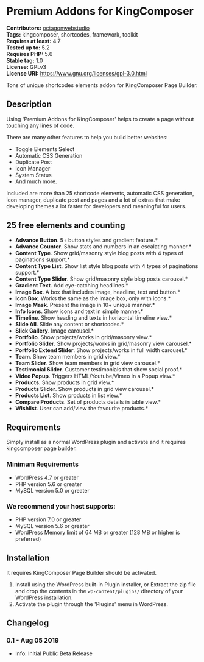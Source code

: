 # Premium Addons for KingComposer

**Contributors:** [octagonwebstudio](https://profiles.wordpress.org/octagonwebstudio/)  
**Tags:** kingcomposer, shortcodes, framework, toolkit  
**Requires at least:** 4.7  
**Tested up to:** 5.2  
**Requires PHP:** 5.6  
**Stable tag:** 1.0  
**License:** GPLv3  
**License URI:** https://www.gnu.org/licenses/gpl-3.0.html

Tons of unique shortcodes elements addon for KingComposer Page Builder.


## Description ##

Using 'Premium Addons for KingComposer' helps to create a page without touching any lines of code.

There are many other features to help you build better websites:

* Toggle Elements Select
* Automatic CSS Generation
* Duplicate Post
* Icon Manager
* System Status
* And much more.

Included are more than 25 shortcode elements, automatic CSS generation, icon manager, duplicate post and pages and a lot of extras that make developing themes a lot faster for developers and meaningful for users.


## 25 free elements and counting ##

- **Advance Button**. 5+ button styles and gradient feature.*
- **Advance Counter**. Show stats and numbers in an escalating manner.*
- **Content Type**. Show grid/masonry style blog posts with 4 types of paginations support.*
- **Content Type List**. Show list style blog posts with 4 types of paginations support.*
- **Content Type Slider**. Show grid/masonry style blog posts carousel.*
- **Gradient Text**. Add eye-catching headlines.*
- **Image Box**. A box that includes image, headline, text and button.*
- **Icon Box**. Works the same as the image box, only with icons.*
- **Image Mask**. Present the image in 10+ unique manner.*
- **Info Icons**. Show icons and text in simple manner.*
- **Timeline**. Show heading and texts in horizontal timeline view.*
- **Slide All**. Slide any content or shortcodes.*
- **Slick Gallery**. Image carousel.*
- **Portfolio**. Show projects/works in grid/masonry view.*
- **Portfolio Slider**. Show projects/works in grid/masonry view carousel.*
- **Portfolio Extend Slider**. Show projects/works in full width carousel.*
- **Team**. Show team members in grid view.*
- **Team Slider**. Show team members in grid view carousel.*
- **Testimonial Slider**. Customer testimonials that show social proof.*
- **Video Popup**. Triggers HTML/Youtube/Vimeo in a Popup view.*
- **Products**. Show products in grid view.*
- **Products Slider**. Show products in grid view carousel.*
- **Products List**. Show products in list view.*
- **Compare Products**. Set of products details in table view.*
- **Wishlist**. User can add/view the favourite products.*


## Requirements ##

Simply install as a normal WordPress plugin and activate and it requires kingcomposer page builder.

### Minimum Requirements ###

* WordPress 4.7 or greater
* PHP version 5.6 or greater
* MySQL version 5.0 or greater

### We recommend your host supports: ###

* PHP version 7.0 or greater
* MySQL version 5.6 or greater
* WordPress Memory limit of 64 MB or greater (128 MB or higher is preferred)


## Installation ##

It requires KingComposer Page Builder should be activated.

1. Install using the WordPress built-in Plugin installer, or Extract the zip file and drop the contents in the `wp-content/plugins/` directory of your WordPress installation.
2. Activate the plugin through the 'Plugins' menu in WordPress.


## Changelog ##

### 0.1 - Aug 05 2019 ###
* Info: Initial Public Beta Release
